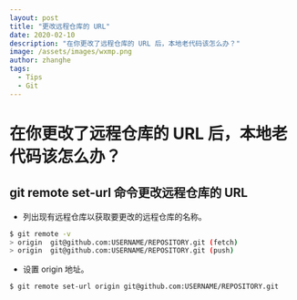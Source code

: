 ```yaml
---
layout: post
title: "更改远程仓库的 URL"
date: 2020-02-10
description: "在你更改了远程仓库的 URL 后，本地老代码该怎么办？"
image: /assets/images/wxmp.png
author: zhanghe
tags:
  - Tips
  - Git
---
```


# 在你更改了远程仓库的 URL 后，本地老代码该怎么办？

## git remote set-url 命令更改远程仓库的 URL

- 列出现有远程仓库以获取要更改的远程仓库的名称。
```bash
$ git remote -v
> origin  git@github.com:USERNAME/REPOSITORY.git (fetch)
> origin  git@github.com:USERNAME/REPOSITORY.git (push)
```
- 设置 origin 地址。
```bash
$ git remote set-url origin git@github.com:USERNAME/REPOSITORY.git
```
